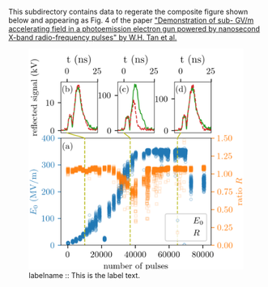 This subdirectory contains data to regerate the composite figure shown below and appearing as Fig. 4 of the paper   ["Demonstration of sub-
GV/m accelerating field in a photoemission electron gun powered by nanosecond X-band radio-frequency pulses" by W.H. Tan et al.](https://journals.aps.org/prab/abstract/10.1103/PhysRevAccelBeams.25.083402)
<figure>
  <img src="./conditionning.png">
  <figcaption>
  labelname :: This is the label text.
  </figcaption>
</figure>
